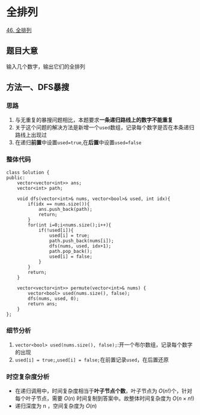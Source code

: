 # 全排列

[46. 全排列](https://leetcode.cn/problems/permutations/description/)

## 题目大意
输入几个数字，输出它们的全排列

## 方法一、DFS暴搜

### 思路
1. 与无重复的暴搜问题相比，本题要求**一条递归路线上的数字不能重复**
2. 关于这个问题的解决方法是新增一个`used`数组，记录每个数字是否在本条递归路线上出现过
3. 在递归**前置**中设置`used=true`,在**后置**中设置`used=false`

### 整体代码
```
class Solution {
public:
    vector<vector<int>> ans;
    vector<int> path;

    void dfs(vector<int>& nums, vector<bool>& used, int idx){
        if(idx == nums.size()){
            ans.push_back(path);
            return;
        }
        for(int i=0;i<nums.size();i++){
            if(!used[i]){
                used[i] = true;
                path.push_back(nums[i]);
                dfs(nums, used, idx+1);
                path.pop_back();
                used[i] = false;
            }
        }
        return;
    }

    vector<vector<int>> permute(vector<int>& nums) {
        vector<bool> used(nums.size(), false);
        dfs(nums, used, 0);
        return ans;
    }
};
```

### 细节分析
1. `vector<bool> used(nums.size(), false);`:开一个布尔数组，记录每个数字的出现
2. `used[i] = true;`,`used[i] = false;`在前置记录`used`，在后置还原

### 时空复杂度分析
* 在递归调用中，时间复杂度相当于**叶子节点个数**，叶子节点为 $O(n!)$个，针对每个叶子节点，需要 $O(n)$ 时间复制到答案中。故整体时间复杂度为 $O(n \times n!)$
* 递归深度为 n ，空间复杂度为 $O(n)$  

